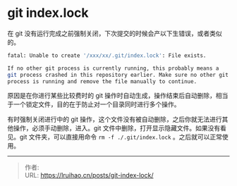 # git index.lock


在 git 没有运行完成之前强制关闭，下次提交的时候会产以下生错误，或者类似的。

```bash
fatal: Unable to create '/xxx/xx/.git/index.lock': File exists.

If no other git process is currently running, this probably means a
git process crashed in this repository earlier. Make sure no other git
process is running and remove the file manually to continue.
```

原因是在你进行某些比较费时的 git 操作时自动生成，操作结束后自动删除，相当于一个锁定文件，目的在于防止对一个目录同时进行多个操作。

有时强制关闭进行中的 git 操作，这个文件没有被自动删除，之后你就无法进行其他操作，必须手动删除，进入。git 文件中删除，打开显示隐藏文件。如果没有看见。git 文件夹，可以直接用命令 `rm -f ./.git/index.lock` 。之后就可以正常使用。


---

> 作者:   
> URL: https://lruihao.cn/posts/git-index-lock/  

